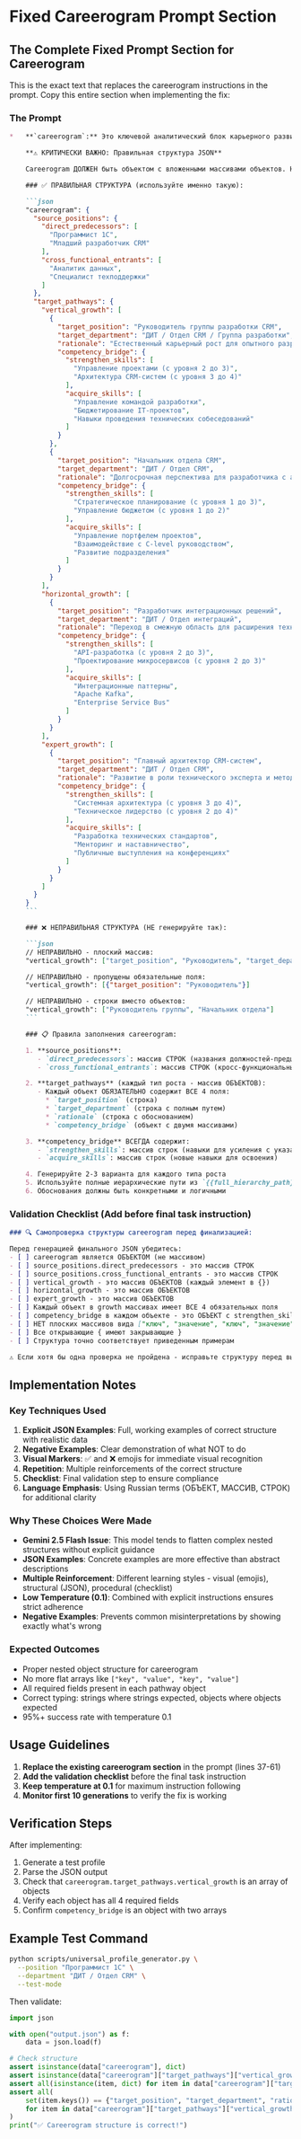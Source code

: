 # Fixed Careerogram Prompt Section

## The Complete Fixed Prompt Section for Careerogram

This is the exact text that replaces the careerogram instructions in the prompt. Copy this entire section when implementing the fix:

### The Prompt

```markdown
*   **`careerogram`:** Это ключевой аналитический блок карьерного развития.

    **⚠️ КРИТИЧЕСКИ ВАЖНО: Правильная структура JSON**

    Careerogram ДОЛЖЕН быть объектом с вложенными массивами объектов. НЕ создавайте плоские массивы!

    ### ✅ ПРАВИЛЬНАЯ СТРУКТУРА (используйте именно такую):

    ```json
    "careerogram": {
      "source_positions": {
        "direct_predecessors": [
          "Программист 1С",
          "Младший разработчик CRM"
        ],
        "cross_functional_entrants": [
          "Аналитик данных",
          "Специалист техподдержки"
        ]
      },
      "target_pathways": {
        "vertical_growth": [
          {
            "target_position": "Руководитель группы разработки CRM",
            "target_department": "ДИТ / Отдел CRM / Группа разработки",
            "rationale": "Естественный карьерный рост для опытного разработчика с развитыми лидерскими качествами и глубокой экспертизой в CRM-системах.",
            "competency_bridge": {
              "strengthen_skills": [
                "Управление проектами (с уровня 2 до 3)",
                "Архитектура CRM-систем (с уровня 3 до 4)"
              ],
              "acquire_skills": [
                "Управление командой разработки",
                "Бюджетирование IT-проектов",
                "Навыки проведения технических собеседований"
              ]
            }
          },
          {
            "target_position": "Начальник отдела CRM",
            "target_department": "ДИТ / Отдел CRM",
            "rationale": "Долгосрочная перспектива для разработчика с амбициями в управлении и стратегическом развитии CRM-направления.",
            "competency_bridge": {
              "strengthen_skills": [
                "Стратегическое планирование (с уровня 1 до 3)",
                "Управление бюджетом (с уровня 1 до 2)"
              ],
              "acquire_skills": [
                "Управление портфелем проектов",
                "Взаимодействие с C-level руководством",
                "Развитие подразделения"
              ]
            }
          }
        ],
        "horizontal_growth": [
          {
            "target_position": "Разработчик интеграционных решений",
            "target_department": "ДИТ / Отдел интеграций",
            "rationale": "Переход в смежную область для расширения технической экспертизы в области системной интеграции.",
            "competency_bridge": {
              "strengthen_skills": [
                "API-разработка (с уровня 2 до 3)",
                "Проектирование микросервисов (с уровня 2 до 3)"
              ],
              "acquire_skills": [
                "Интеграционные паттерны",
                "Apache Kafka",
                "Enterprise Service Bus"
              ]
            }
          }
        ],
        "expert_growth": [
          {
            "target_position": "Главный архитектор CRM-систем",
            "target_department": "ДИТ / Отдел CRM",
            "rationale": "Развитие в роли технического эксперта и методолога без перехода на управленческие позиции.",
            "competency_bridge": {
              "strengthen_skills": [
                "Системная архитектура (с уровня 3 до 4)",
                "Техническое лидерство (с уровня 2 до 4)"
              ],
              "acquire_skills": [
                "Разработка технических стандартов",
                "Менторинг и наставничество",
                "Публичные выступления на конференциях"
              ]
            }
          }
        ]
      }
    }
    ```

    ### ❌ НЕПРАВИЛЬНАЯ СТРУКТУРА (НЕ генерируйте так):

    ```json
    // НЕПРАВИЛЬНО - плоский массив:
    "vertical_growth": ["target_position", "Руководитель", "target_department", "ДИТ"]

    // НЕПРАВИЛЬНО - пропущены обязательные поля:
    "vertical_growth": [{"target_position": "Руководитель"}]

    // НЕПРАВИЛЬНО - строки вместо объектов:
    "vertical_growth": ["Руководитель группы", "Начальник отдела"]
    ```

    ### 📋 Правила заполнения careerogram:

    1. **source_positions**:
       - `direct_predecessors`: массив СТРОК (названия должностей-предшественников)
       - `cross_functional_entrants`: массив СТРОК (кросс-функциональные позиции)

    2. **target_pathways** (каждый тип роста - массив ОБЪЕКТОВ):
       - Каждый объект ОБЯЗАТЕЛЬНО содержит ВСЕ 4 поля:
         * `target_position` (строка)
         * `target_department` (строка с полным путем)
         * `rationale` (строка с обоснованием)
         * `competency_bridge` (объект с двумя массивами)

    3. **competency_bridge** ВСЕГДА содержит:
       - `strengthen_skills`: массив строк (навыки для усиления с указанием уровней)
       - `acquire_skills`: массив строк (новые навыки для освоения)

    4. Генерируйте 2-3 варианта для каждого типа роста
    5. Используйте полные иерархические пути из `{{full_hierarchy_path}}`
    6. Обоснования должны быть конкретными и логичными
```

### Validation Checklist (Add before final task instruction)

```markdown
### 🔍 Самопроверка структуры careerogram перед финализацией:

Перед генерацией финального JSON убедитесь:
- [ ] careerogram является ОБЪЕКТОМ (не массивом)
- [ ] source_positions.direct_predecessors - это массив СТРОК
- [ ] source_positions.cross_functional_entrants - это массив СТРОК
- [ ] vertical_growth - это массив ОБЪЕКТОВ (каждый элемент в {})
- [ ] horizontal_growth - это массив ОБЪЕКТОВ
- [ ] expert_growth - это массив ОБЪЕКТОВ
- [ ] Каждый объект в growth массивах имеет ВСЕ 4 обязательных поля
- [ ] competency_bridge в каждом объекте - это ОБЪЕКТ с strengthen_skills и acquire_skills
- [ ] НЕТ плоских массивов вида ["ключ", "значение", "ключ", "значение"]
- [ ] Все открывающие { имеют закрывающие }
- [ ] Структура точно соответствует приведенным примерам

⚠️ Если хотя бы одна проверка не пройдена - исправьте структуру перед выводом!
```

## Implementation Notes

### Key Techniques Used
1. **Explicit JSON Examples**: Full, working examples of correct structure with realistic data
2. **Negative Examples**: Clear demonstration of what NOT to do
3. **Visual Markers**: ✅ and ❌ emojis for immediate visual recognition
4. **Repetition**: Multiple reinforcements of the correct structure
5. **Checklist**: Final validation step to ensure compliance
6. **Language Emphasis**: Using Russian terms (ОБЪЕКТ, МАССИВ, СТРОК) for additional clarity

### Why These Choices Were Made
- **Gemini 2.5 Flash Issue**: This model tends to flatten complex nested structures without explicit guidance
- **JSON Examples**: Concrete examples are more effective than abstract descriptions
- **Multiple Reinforcement**: Different learning styles - visual (emojis), structural (JSON), procedural (checklist)
- **Low Temperature (0.1)**: Combined with explicit instructions ensures strict adherence
- **Negative Examples**: Prevents common misinterpretations by showing exactly what's wrong

### Expected Outcomes
- Proper nested object structure for careerogram
- No more flat arrays like `["key", "value", "key", "value"]`
- All required fields present in each pathway object
- Correct typing: strings where strings expected, objects where objects expected
- 95%+ success rate with temperature 0.1

## Usage Guidelines

1. **Replace the existing careerogram section** in the prompt (lines 37-61)
2. **Add the validation checklist** before the final task instruction
3. **Keep temperature at 0.1** for maximum instruction following
4. **Monitor first 10 generations** to verify the fix is working

## Verification Steps

After implementing:
1. Generate a test profile
2. Parse the JSON output
3. Check that `careerogram.target_pathways.vertical_growth` is an array of objects
4. Verify each object has all 4 required fields
5. Confirm `competency_bridge` is an object with two arrays

## Example Test Command

```bash
python scripts/universal_profile_generator.py \
  --position "Программист 1С" \
  --department "ДИТ / Отдел CRM" \
  --test-mode
```

Then validate:
```python
import json

with open("output.json") as f:
    data = json.load(f)

# Check structure
assert isinstance(data["careerogram"], dict)
assert isinstance(data["careerogram"]["target_pathways"]["vertical_growth"], list)
assert all(isinstance(item, dict) for item in data["careerogram"]["target_pathways"]["vertical_growth"])
assert all(
    set(item.keys()) == {"target_position", "target_department", "rationale", "competency_bridge"}
    for item in data["careerogram"]["target_pathways"]["vertical_growth"]
)
print("✅ Careerogram structure is correct!")
```